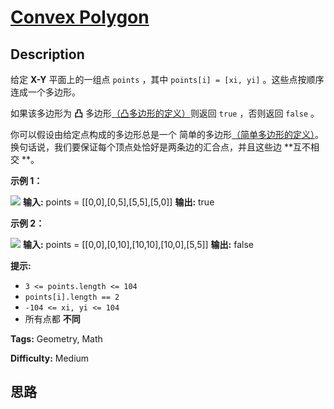 # [Convex Polygon][title]

## Description

给定 **X-Y** 平面上的一组点 `points` ，其中 `points[i] = [xi, yi]` 。这些点按顺序连成一个多边形。

如果该多边形为  **凸**  多边形[（凸多边形的定义）](https://baike.baidu.com/item/凸多边形/)则返回 `true`
，否则返回 `false` 。

你可以假设由给定点构成的多边形总是一个
简单的多边形[（简单多边形的定义）](https://baike.baidu.com/item/%E7%AE%80%E5%8D%95%E5%A4%9A%E8%BE%B9%E5%BD%A2)。换句话说，我们要保证每个顶点处恰好是两条边的汇合点，并且这些边
**互不相交  **。



**示例 1：**

![](https://assets.leetcode.com/uploads/2021/04/09/covpoly1-plane.jpg)
            **输入:** points = [[0,0],[0,5],[5,5],[5,0]]    **输出:** true

**示例 2：**

![](https://assets.leetcode.com/uploads/2021/04/09/covpoly2-plane.jpg)
            **输入:** points = [[0,0],[0,10],[10,10],[10,0],[5,5]]    **输出:** false



**提示:**

  * `3 <= points.length <= 104`
  * `points[i].length == 2`
  * `-104 <= xi, yi <= 104`
  * 所有点都 **不同**




**Tags:** Geometry, Math

**Difficulty:** Medium

## 思路

[title]: https://leetcode-cn.com/problems/convex-polygon
